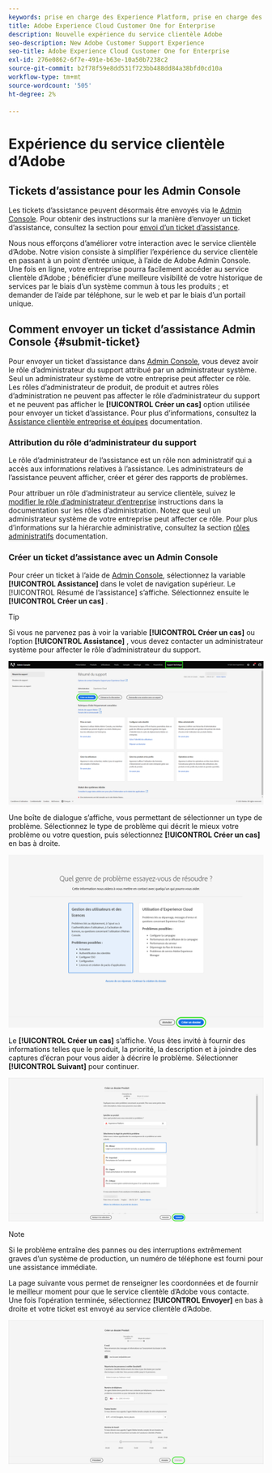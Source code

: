 ```yaml
---
keywords: prise en charge des Experience Platform, prise en charge des plateformes, prise en charge des services intelligents ; assistance clientèle ; prise en charge de l’attribution en ai ; prise en charge du rtcdp; envoyer un ticket d’assistance ; assistance clientèle
title: Adobe Experience Cloud Customer One for Enterprise
description: Nouvelle expérience du service clientèle Adobe
seo-description: New Adobe Customer Support Experience
seo-title: Adobe Experience Cloud Customer One for Enterprise
exl-id: 276e0862-6f7e-491e-b63e-10a50b7238c2
source-git-commit: b2f78f59e8dd531f723bb488dd84a38bfd0cd10a
workflow-type: tm+mt
source-wordcount: '505'
ht-degree: 2%

---
```


# Expérience du service clientèle d’Adobe

## Tickets d’assistance pour les Admin Console

Les tickets d’assistance peuvent désormais être envoyés via le [Admin Console](https://adminconsole.adobe.com/). Pour obtenir des instructions sur la manière d’envoyer un ticket d’assistance, consultez la section pour [envoi d’un ticket d’assistance](#submit-ticket).

Nous nous efforçons d’améliorer votre interaction avec le service clientèle d’Adobe. Notre vision consiste à simplifier l’expérience du service clientèle en passant à un point d’entrée unique, à l’aide de Adobe Admin Console. Une fois en ligne, votre entreprise pourra facilement accéder au service clientèle d’Adobe ; bénéficier d’une meilleure visibilité de votre historique de services par le biais d’un système commun à tous les produits ; et demander de l’aide par téléphone, sur le web et par le biais d’un portail unique.

## Comment envoyer un ticket d’assistance Admin Console {#submit-ticket}

Pour envoyer un ticket d’assistance dans [Admin Console](https://adminconsole.adobe.com/), vous devez avoir le rôle d’administrateur du support attribué par un administrateur système. Seul un administrateur système de votre entreprise peut affecter ce rôle. Les rôles d’administrateur de produit, de produit et autres rôles d’administration ne peuvent pas affecter le rôle d’administrateur du support et ne peuvent pas afficher le **[!UICONTROL Créer un cas]** option utilisée pour envoyer un ticket d’assistance. Pour plus d’informations, consultez la [Assistance clientèle entreprise et équipes](https://helpx.adobe.com/enterprise/using/support-and-expert-services.html) documentation.

### Attribution du rôle d’administrateur du support

Le rôle d’administrateur de l’assistance est un rôle non administratif qui a accès aux informations relatives à l’assistance. Les administrateurs de l’assistance peuvent afficher, créer et gérer des rapports de problèmes.

Pour attribuer un rôle d’administrateur au service clientèle, suivez le [modifier le rôle d’administrateur d’entreprise](https://helpx.adobe.com/enterprise/using/admin-roles.html#add-admin-teams) instructions dans la documentation sur les rôles d’administration. Notez que seul un administrateur système de votre entreprise peut affecter ce rôle. Pour plus d’informations sur la hiérarchie administrative, consultez la section [rôles administratifs](https://helpx.adobe.com/enterprise/admin-guide.html/enterprise/using/admin-roles.ug.html) documentation.

### Créer un ticket d’assistance avec un Admin Console

Pour créer un ticket à l’aide de [Admin Console](https://adminconsole.adobe.com/), sélectionnez la variable **[!UICONTROL Assistance]** dans le volet de navigation supérieur. Le [!UICONTROL Résumé de l’assistance] s’affiche. Sélectionnez ensuite le **[!UICONTROL Créer un cas]** .

>[!TIP]
>
> Si vous ne parvenez pas à voir la variable **[!UICONTROL Créer un cas]** ou l’option **[!UICONTROL Assistance]** , vous devez contacter un administrateur système pour affecter le rôle d’administrateur du support.

![Onglet Assistance Admin Console](./assets/Support.png)

Une boîte de dialogue s’affiche, vous permettant de sélectionner un type de problème. Sélectionnez le type de problème qui décrit le mieux votre problème ou votre question, puis sélectionnez **[!UICONTROL Créer un cas]** en bas à droite.

![Sélectionner le problème](./assets/select-case-type.png)

Le **[!UICONTROL Créer un cas]** s’affiche. Vous êtes invité à fournir des informations telles que le produit, la priorité, la description et à joindre des captures d’écran pour vous aider à décrire le problème. Sélectionner **[!UICONTROL Suivant]** pour continuer.

![créer un cas](./assets/create_case.png)

>[!NOTE]
>
> Si le problème entraîne des pannes ou des interruptions extrêmement graves d’un système de production, un numéro de téléphone est fourni pour une assistance immédiate.

La page suivante vous permet de renseigner les coordonnées et de fournir le meilleur moment pour que le service clientèle d’Adobe vous contacte. Une fois l’opération terminée, sélectionnez **[!UICONTROL Envoyer]** en bas à droite et votre ticket est envoyé au service clientèle d’Adobe.

![Envoyer le ticket](./assets/submit_case.png)

<!--

## What About the Legacy Systems?

New Tickets/Cases will no longer be able to be submitted in legacy systems as of May 11th.  The [Admin Console](https://adminconsole.adobe.com/) will be used to submit new tickets/cases.

### Existing Tickets/Cases

* Between May 11th and May 20th the legacy systems will remain available to work existing tickets/cases to completion.
* Beginning May 20th the support team will migrate remaining open cases from the legacy systems to the new support experience.  You will receive an email notification regarding how to contact support to continue to work these cases.
-->
